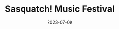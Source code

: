 ---
title: "Sasquatch! Music Festival"
cc-type: hashtag
date: 2023-07-09
hashtag: sasquatch-music-festival
tags:
  - music
  - festival
  - dead at the moment
---
